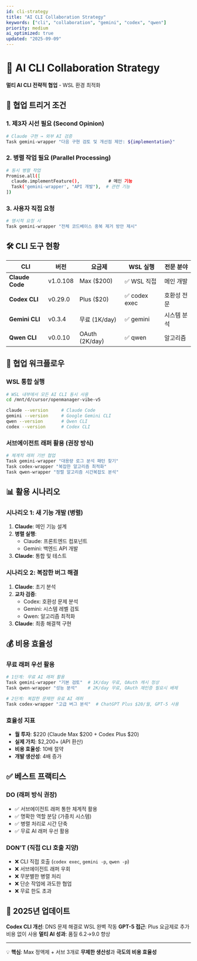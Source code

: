 ```yaml
---
id: cli-strategy
title: "AI CLI Collaboration Strategy"
keywords: ["cli", "collaboration", "gemini", "codex", "qwen"]
priority: medium
ai_optimized: true
updated: "2025-09-09"
---
```


# 🤝 AI CLI Collaboration Strategy

**멀티 AI CLI 전략적 협업** - WSL 환경 최적화

## 🎯 협업 트리거 조건

### 1. 제3자 시선 필요 (Second Opinion)
```bash
# Claude 구현 → 외부 AI 검증
Task gemini-wrapper "다음 구현 검토 및 개선점 제안: ${implementation}"
```

### 2. 병렬 작업 필요 (Parallel Processing)
```bash
# 동시 병렬 작업
Promise.all([
  claude.implementFeature(),           # 메인 기능
  Task('gemini-wrapper', "API 개발"),  # 관련 기능
])
```

### 3. 사용자 직접 요청
```bash
# 명시적 요청 시
Task gemini-wrapper "전체 코드베이스 중복 제거 방안 제시"
```

## 🛠️ CLI 도구 현황

| CLI | 버전 | 요금제 | WSL 실행 | 전문 분야 |
|-----|------|--------|----------|----------|
| **Claude Code** | v1.0.108 | Max ($200) | ✅ WSL 직접 | 메인 개발 |
| **Codex CLI** | v0.29.0 | Plus ($20) | ✅ codex exec | 호환성 전문 |
| **Gemini CLI** | v0.3.4 | 무료 (1K/day) | ✅ gemini | 시스템 분석 |
| **Qwen CLI** | v0.0.10 | OAuth (2K/day) | ✅ qwen | 알고리즘 |

## 🔄 협업 워크플로우

### WSL 통합 실행
```bash
# WSL 내부에서 모든 AI CLI 동시 사용
cd /mnt/d/cursor/openmanager-vibe-v5

claude --version     # Claude Code
gemini --version     # Google Gemini CLI  
qwen --version       # Qwen CLI
codex --version      # Codex CLI
```

### 서브에이전트 래퍼 활용 (권장 방식)
```bash
# 체계적 래퍼 기반 협업
Task gemini-wrapper "대용량 로그 분석 패턴 찾기"
Task codex-wrapper "복잡한 알고리즘 최적화"
Task qwen-wrapper "정렬 알고리즘 시간복잡도 분석"
```

## 📊 활용 시나리오

### 시나리오 1: 새 기능 개발 (병렬)
1. **Claude**: 메인 기능 설계
2. **병렬 실행**:
   - Claude: 프론트엔드 컴포넌트
   - Gemini: 백엔드 API 개발
3. **Claude**: 통합 및 테스트

### 시나리오 2: 복잡한 버그 해결
1. **Claude**: 초기 분석
2. **교차 검증**:
   - Codex: 호환성 문제 분석
   - Gemini: 시스템 레벨 검토
   - Qwen: 알고리즘 최적화
3. **Claude**: 최종 해결책 구현

## 💰 비용 효율성

### 무료 래퍼 우선 활용
```bash
# 1단계: 무료 AI 래퍼 활용
Task gemini-wrapper "기본 검토"  # 1K/day 무료, OAuth 캐시 정상
Task qwen-wrapper "성능 분석"    # 2K/day 무료, OAuth 재인증 필요시 배제

# 2단계: 복잡한 문제만 유료 AI 래퍼
Task codex-wrapper "고급 버그 분석"  # ChatGPT Plus $20/월, GPT-5 사용
```

### 효율성 지표
- **월 투자**: $220 (Claude Max $200 + Codex Plus $20)
- **실제 가치**: $2,200+ (API 환산)
- **비용 효율성**: 10배 절약
- **개발 생산성**: 4배 증가

## ✅ 베스트 프랙티스

### DO (래퍼 방식 권장)
- ✅ 서브에이전트 래퍼 통한 체계적 활용
- ✅ 명확한 역할 분담 (가중치 시스템)
- ✅ 병렬 처리로 시간 단축
- ✅ 무료 AI 래퍼 우선 활용

### DON'T (직접 CLI 호출 지양)
- ❌ CLI 직접 호출 (`codex exec`, `gemini -p`, `qwen -p`)
- ❌ 서브에이전트 래퍼 우회
- ❌ 무분별한 병렬 처리
- ❌ 단순 작업에 과도한 협업
- ❌ 무료 한도 초과

## 🚀 2025년 업데이트

**Codex CLI 개선**: DNS 문제 해결로 WSL 완벽 작동
**GPT-5 접근**: Plus 요금제로 추가 비용 없이 사용
**멀티 AI 성과**: 품질 6.2→9.0 향상

---

💡 **핵심**: Max 정액제 + 서브 3개로 **무제한 생산성**과 **극도의 비용 효율성**